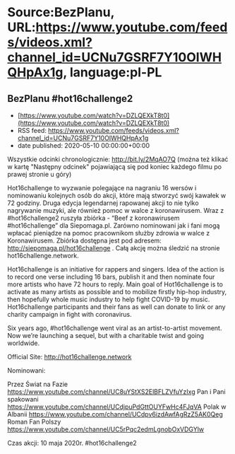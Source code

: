 # Source:BezPlanu, URL:https://www.youtube.com/feeds/videos.xml?channel_id=UCNu7GSRF7Y10OIWHQHpAx1g, language:pl-PL

## BezPlanu #hot16challenge2
 - [https://www.youtube.com/watch?v=DZLQEXkT8t0](https://www.youtube.com/watch?v=DZLQEXkT8t0)
 - RSS feed: https://www.youtube.com/feeds/videos.xml?channel_id=UCNu7GSRF7Y10OIWHQHpAx1g
 - date published: 2020-05-10 00:00:00+00:00

Wszystkie odcinki chronologicznie: http://bit.ly/2MqAO7Q
(można też klikać w kartę "Następny odcinek" pojawiającą się pod koniec każdego filmu po prawej stronie u góry) 

Hot16challenge to wyzwanie polegające na nagraniu 16 wersów i nominowaniu kolejnych osób do akcji, które mają stworzyć swój kawałek w 72 godziny. Druga edycja legendarnej rapowanej akcji to nie tylko nagrywanie muzyki, ale również pomoc w walce z koronawirusem. Wraz z  #hot16challenge2 ruszyła zbiórka - “Beef z koronawirusem #hot16challenge” dla Siepomaga.pl. Zarówno nominowani jak i fani mogą wpłacać pieniądze na pomoc pracownikom służby zdrowia w walce z Koronawirusem. Zbiórka dostępna jest pod adresem: http://siepomaga.pl/hot16challenge
. Całą akcję można śledzić na stronie hot16challenge.network.

Hot16challenge is an initiative for rappers and singers. Idea of the action is to record one verse including 16 bars, publish it and then nominate four more artists who have 72 hours to reply. Main goal of Hot16challenge is to activate as many artists as possible and to mobilize firstly hip-hop industry, then hopefully whole music industry to help fight COVID-19 by music. 
Hot16challenge participants and their fans as well can donate to link or any charity campaign in fight with coronavirus. 

Six years ago, #hot16challenge went viral as an artist-to-artist movement. Now we’re launching a sequel, but with a charitable twist and going worldwide.

Official Site: http://hot16challenge.network

Nominowani:

Przez Świat na Fazie
https://www.youtube.com/channel/UC8uYStXS2ElBFLZVfuYzIxg
Pan i Pani spakowani
https://www.youtube.com/channel/UCdjpuPdGttOUYFwHc4FJqVA
Polak w Albanii
https://www.youtube.com/channel/UCdpv6izdAwfAgRzZ5AK0Qeg
Roman Fan Polszy
https://www.youtube.com/channel/UC5rPqc2edmLgnobOxVDGYlw

Czas akcji: 10 maja 2020r.
#hot16challenge2

